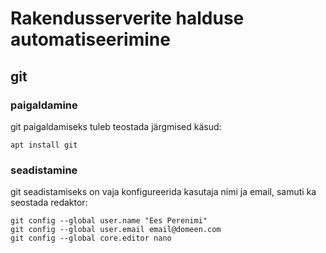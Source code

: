 # Rakendusserverite halduse automatiseerimine
## git
### paigaldamine  
git paigaldamiseks tuleb teostada järgmised käsud:
```
apt install git
```
### seadistamine
git seadistamiseks on vaja konfigureerida kasutaja nimi ja email, samuti ka seostada redaktor:
```
git config --global user.name "Ees Perenimi"
git config --global user.email email@domeen.com
git config --global core.editor nano
```
